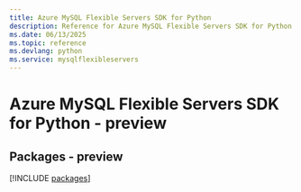 ```yaml
---
title: Azure MySQL Flexible Servers SDK for Python
description: Reference for Azure MySQL Flexible Servers SDK for Python
ms.date: 06/13/2025
ms.topic: reference
ms.devlang: python
ms.service: mysqlflexibleservers
---
```

# Azure MySQL Flexible Servers SDK for Python - preview
## Packages - preview
[!INCLUDE [packages](mysql-flexible-servers-index.md)]